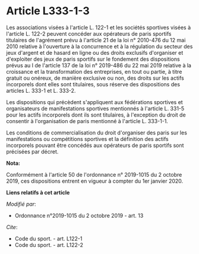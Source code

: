 # Article L333-1-3

Les associations visées à l'article L. 122-1 et les sociétés sportives visées à l'article L. 122-2 peuvent concéder aux
opérateurs de paris sportifs titulaires de l'agrément prévu à l'article 21 de la loi n° 2010-476 du 12 mai 2010 relative à
l'ouverture à la concurrence et à la régulation du secteur des jeux d'argent et de hasard en ligne ou des droits exclusifs
d'organiser et d'exploiter des jeux de paris sportifs sur le fondement des dispositions prévus au I de l'article 137 de la
loi n° 2019-486 du 22 mai 2019 relative à la croissance et la transformation des entreprises, en tout ou partie, à titre
gratuit ou onéreux, de manière exclusive ou non, des droits sur les actifs incorporels dont elles sont titulaires, sous
réserve des dispositions des articles L. 333-1 et L. 333-2.

Les dispositions qui précèdent s'appliquent aux fédérations sportives et organisateurs de manifestations sportives mentionnés
à l'article L. 331-5 pour les actifs incorporels dont ils sont titulaires, à l'exception du droit de consentir à
l'organisation de paris mentionné à l'article L. 333-1-1.

Les conditions de commercialisation du droit d'organiser des paris sur les manifestations ou compétitions sportives et la
définition des actifs incorporels pouvant être concédés aux opérateurs de paris sportifs sont précisées par décret.

**Nota:**

Conformément à l'article 50 de l'ordonnance n° 2019-1015 du 2 octobre 2019, ces dispositions entrent en vigueur à compter du
1er janvier 2020.

**Liens relatifs à cet article**

_Modifié par_:

  - Ordonnance n°2019-1015 du 2 octobre 2019 - art. 13

_Cite_:

  - Code du sport. - art. L122-1
  - Code du sport. - art. L122-2
